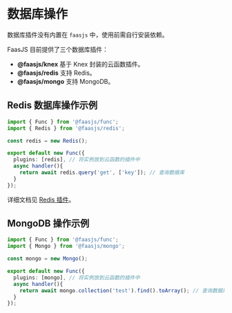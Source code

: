 # 数据库操作

数据库插件没有内置在 `faasjs` 中，使用前需自行安装依赖。

FaasJS 目前提供了三个数据库插件：

- **@faasjs/knex** 基于 Knex 封装的云函数插件。
- **@faasjs/redis** 支持 Redis。
- **@faasjs/mongo** 支持 MongoDB。

## Redis 数据库操作示例

```typescript
import { Func } from '@faasjs/func';
import { Redis } from '@faasjs/redis';

const redis = new Redis();

export default new Func({
  plugins: [redis], // 将实例放到云函数的插件中
  async handler(){
    return await redis.query('get', ['key']); // 查询数据库
  }
});
```

详细文档见 [Redis 插件](https://faasjs.com/doc/redis/)。

## MongoDB 操作示例

```typescript
import { Func } from '@faasjs/func';
import { Mongo } from '@faasjs/mongo';

const mongo = new Mongo();

export default new Func({
  plugins: [mongo], // 将实例放到云函数的插件中
  async handler(){
    return await mongo.collection('test').find().toArray(); // 查询数据库
  }
});
```
